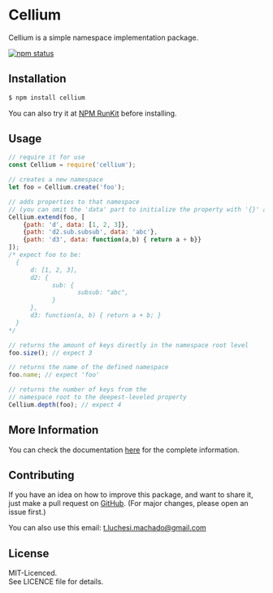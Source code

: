 # Cellium 

Cellium is a simple namespace implementation package.  

[![npm status](https://img.shields.io/npm/v/cellium)](https://www.npmjs.org/package/cellium)

## Installation

```bash
$ npm install cellium
```

You can also try it at [NPM RunKit](https://npm.runkit.com/cellium) before installing.

## Usage

```javascript
// require it for use
const Cellium = require('cellium');

// creates a new namespace
let foo = Cellium.create('foo');

// adds properties to that namespace
// (you can omit the 'data' part to initialize the property with '{}' as value)
Cellium.extend(foo, [
    {path: 'd', data: [1, 2, 3]},
    {path: 'd2.sub.subsub', data: 'abc'},
    {path: 'd3', data: function(a,b) { return a + b}}
]);
/* expect foo to be: ​
  ​{     
      ​d: [1, 2, 3],
      d2: {
            sub: {
                   subsub: "abc",
            }
      },
      d3: function(a, b) { return a + b; }
  ​}   
*/

// returns the amount of keys directly in the namespace root level
foo.size(); // expect 3

// returns the name of the defined namespace
foo.name; // expect 'foo'

// returns the number of keys from the 
// namespace root to the deepest-leveled property
Cellium.depth(foo); // expect 4
```

## More Information
You can check the documentation [here](https://github.com/Tom-L-M/cellium/blob/main/DOCUMENTATION.md) for the complete information.

## Contributing
If you have an idea on how to improve this package, and want to share it, 
just make a pull request on [GitHub](https://github.com/Tom-L-M/cellium).
(For major changes, please open an issue first.) 

You can also use this email: t.luchesi.machado@gmail.com

## License
MIT-Licenced.  
See LICENCE file for details.
